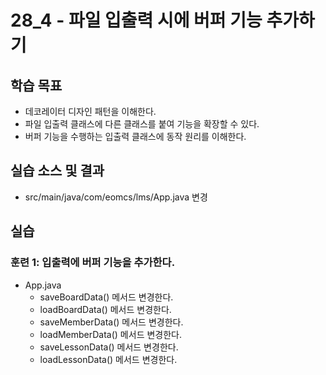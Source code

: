 # 28_4 - 파일 입출력 시에 버퍼 기능 추가하기 

## 학습 목표 

- 데코레이터 디자인 패턴을 이해한다.
- 파일 입출력 클래스에 다른 클래스를 붙여 기능을 확장할 수 있다.
- 버퍼 기능을 수행하는 입출력 클래스에 동작 원리를 이해한다.

## 실습 소스 및 결과

- src/main/java/com/eomcs/lms/App.java 변경
  
## 실습  

### 훈련 1: 입출력에 버퍼 기능을 추가한다.

- App.java
  - saveBoardData() 메서드 변경한다. 
  - loadBoardData() 메서드 변경한다.
  - saveMemberData() 메서드 변경한다.
  - loadMemberData() 메서드 변경한다.
  - saveLessonData() 메서드 변경한다.
  - loadLessonData() 메서드 변경한다.
  